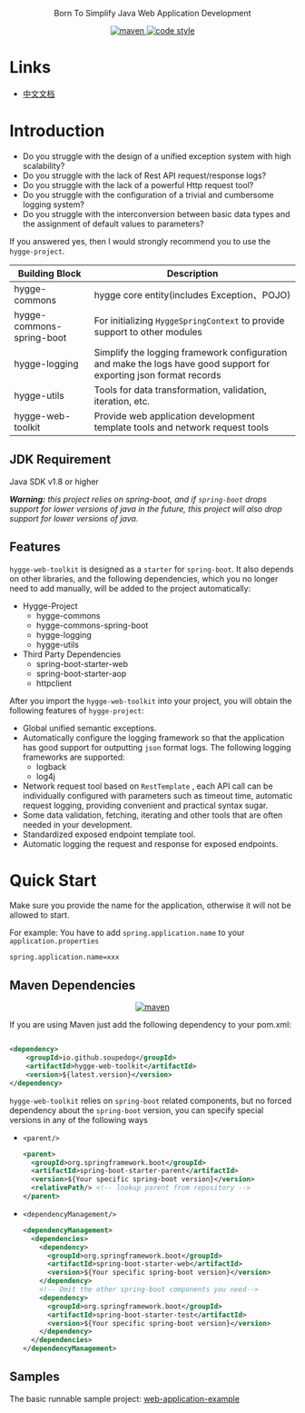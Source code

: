 <p align="center">
  Born To Simplify Java Web Application Development
</p>

<p align="center">
  <a href="https://search.maven.org/search?q=g:io.github.soupedog%20AND%20a:hygge-web-toolkit">
    <img alt="maven" src="https://img.shields.io/maven-central/v/io.github.soupedog/hygge-web-toolkit.svg?style=flat-square">
  </a>

<a href="https://www.apache.org/licenses/LICENSE-2.0">
    <img alt="code style" src="https://img.shields.io/badge/license-Apache%202-4EB1BA.svg?style=flat-square">
  </a>
</p>

# Links

- [中文文档](https://github.com/soupedog/hygge-project/wiki/Document_ch)

# Introduction

- Do you struggle with the design of a unified exception system with high scalability?
- Do you struggle with the lack of Rest API request/response logs?
- Do you struggle with the lack of a powerful Http request tool?
- Do you struggle with the configuration of a trivial and cumbersome logging system?
- Do you struggle with the interconversion between basic data types and the assignment of default values to parameters?

If you answered yes, then I would strongly recommend you to use the ``hygge-project``.

| Building Block            | Description                                                                                                        |
|---------------------------|--------------------------------------------------------------------------------------------------------------------|
| hygge-commons             | hygge core entity(includes Exception、POJO)                                                                         |
| hygge-commons-spring-boot | For initializing ``HyggeSpringContext`` to provide support to other modules                                        |
| hygge-logging             | Simplify the logging framework configuration and make the logs have good support for exporting json format records |
| hygge-utils               | Tools for data transformation, validation, iteration, etc.                                                         |
| hygge-web-toolkit         | Provide web application development template tools and network request tools                                       |

## JDK Requirement

Java SDK v1.8 or higher

***Warning:** this project relies on spring-boot, and if ``spring-boot`` drops support for lower versions of java in the future, this project will also drop support for lower versions of java.*

## Features

``hygge-web-toolkit`` is designed as a ``starter`` for ``spring-boot``. It also depends on other libraries, and the
following dependencies, which you no longer need to add manually, will be added to the project automatically:

- Hygge-Project
    - hygge-commons
    - hygge-commons-spring-boot
    - hygge-logging
    - hygge-utils
- Third Party Dependencies
    - spring-boot-starter-web
    - spring-boot-starter-aop
    - httpclient

After you import the ``hygge-web-toolkit`` into your project, you will obtain the following features
of ``hygge-project``:

- Global unified semantic exceptions.
- Automatically configure the logging framework so that the application has good support for outputting ``json`` format
  logs. The following logging frameworks are supported:
    - logback
    - log4j
- Network request tool based on ``RestTemplate`` , each API call can be individually configured with parameters such as
  timeout time, automatic request logging, providing convenient and practical syntax sugar.
- Some data validation, fetching, iterating and other tools that are often needed in your development.
- Standardized exposed endpoint template tool.
- Automatic logging the request and response for exposed endpoints.

# Quick Start

Make sure you provide the name for the application, otherwise it will not be allowed to start.

For example: You have to add ``spring.application.name`` to your ``application.properties``

```properties
spring.application.name=xxx
```

## Maven Dependencies

<p align="center">
  <a href="https://search.maven.org/search?q=g:io.github.soupedog%20AND%20a:hygge-web-toolkit">
    <img alt="maven" src="https://img.shields.io/maven-central/v/io.github.soupedog/hygge-web-toolkit.svg?style=flat-square">
  </a>
</p>

If you are using Maven just add the following dependency to your pom.xml:

```xml

<dependency>
    <groupId>io.github.soupedog</groupId>
    <artifactId>hygge-web-toolkit</artifactId>
    <version>${latest.version}</version>
</dependency>
```

``hygge-web-toolkit`` relies on ``spring-boot`` related components, but no forced dependency about the ``spring-boot``
version, you can specify special versions in any of the following ways

- ``<parent/>``

  ```xml
  <parent>
    <groupId>org.springframework.boot</groupId>
    <artifactId>spring-boot-starter-parent</artifactId>
    <version>${Your specific spring-boot version}</version>
    <relativePath/> <!-- lookup parent from repository -->
  </parent>
  ```
- ``<dependencyManagement/>``

  ```xml
  <dependencyManagement>
    <dependencies>
      <dependency>
        <groupId>org.springframework.boot</groupId>
        <artifactId>spring-boot-starter-web</artifactId>
        <version>${Your specific spring-boot version}</version>
      </dependency>
      <!-- Omit the other spring-boot components you need-->
      <dependency>
        <groupId>org.springframework.boot</groupId>
        <artifactId>spring-boot-starter-test</artifactId>
        <version>${Your specific spring-boot version}</version>
      </dependency>
    </dependencies>
  </dependencyManagement>
  ```

## Samples

The basic runnable sample
project: [web-application-example](https://github.com/soupedog/hygge-project/tree/main/web-application-example)
